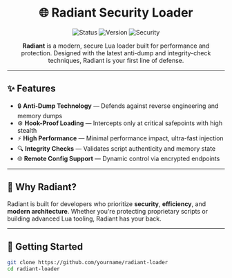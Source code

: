 <h1 align="center">🌐 Radiant Security Loader</h1>

<p align="center">
  <img src="https://img.shields.io/badge/status-active-brightgreen?style=for-the-badge" alt="Status">
  <img src="https://img.shields.io/badge/version-1.0-blueviolet?style=for-the-badge" alt="Version">
  <img src="https://img.shields.io/badge/secure-by%20design-critical?style=for-the-badge&color=red" alt="Security">
</p>

<p align="center">
  <strong>Radiant</strong> is a modern, secure Lua loader built for performance and protection.  
  Designed with the latest anti-dump and integrity-check techniques, Radiant is your first line of defense.
</p>

---

## ✨ Features

- 🔒 **Anti-Dump Technology** — Defends against reverse engineering and memory dumps
- ⚙️ **Hook-Proof Loading** — Intercepts only at critical safepoints with high stealth
- ⚡ **High Performance** — Minimal performance impact, ultra-fast injection
- 🔍 **Integrity Checks** — Validates script authenticity and memory state
- 🌐 **Remote Config Support** — Dynamic control via encrypted endpoints

---

## 🧠 Why Radiant?

Radiant is built for developers who prioritize **security**, **efficiency**, and **modern architecture**. Whether you're protecting proprietary scripts or building advanced Lua tooling, Radiant has your back.

---

## 🚀 Getting Started

```bash
git clone https://github.com/yourname/radiant-loader
cd radiant-loader
